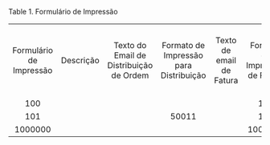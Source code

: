 <div id="d46764e1" class="table">

<div class="table-title">

Table 1. Formulário de
Impressão

</div>

<div class="table-contents">

|                         |           |                                         |                                        |                          |                                |                                          |                                             |          |                          |                                |                           |                                 |                            |                                            |                           |                                 |
| :---------------------: | :-------: | :-------------------------------------: | :------------------------------------: | :----------------------: | :----------------------------: | :--------------------------------------: | :-----------------------------------------: | :------: | :----------------------: | :----------------------------: | :-----------------------: | :-----------------------------: | :------------------------: | :----------------------------------------: | :-----------------------: | :-----------------------------: |
| Formulário de Impressão | Descrição | Texto do Email de Distribuição de Ordem | Formato de Impressão para Distribuição | Texto de email de Fatura | Formato de Impressão de Fatura | Texto de E-mail para Ordem de Fabricação | Formato de Impressão da Ordem de Fabricação |   Nome   | Texto de email de Pedido | Formato de Impressão de Pedido | Texto de email de Projeto | Formato de Impressão de Projeto | Texto de email de Remessas | Formato de Impressão de Remessa de Valores | Texto de email de Entrega | Formato de Impressão de Entrega |
|           100           |           |                                         |                                        |                          |              102               |                                          |                                             | Standard |                          |              100               |                           |                                 |                            |                    108                     |                           |               104               |
|           101           |           |                                         |                 50011                  |                          |              120               |                                          |                    50001                    | Standard |                          |              118               |                           |               139               |                            |                    126                     |                           |               122               |
|         1000000         |           |                                         |                                        |                          |            1000002             |                                          |                                             |  Padrão  |                          |            1000000             |                           |                                 |                            |                  1000008                   |                           |             1000004             |

</div>

</div>
